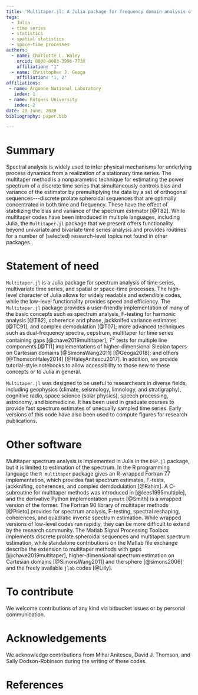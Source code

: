 ```yaml
---
title: 'Multitaper.jl: A Julia package for frequency domain analysis of time series'
tags:
  - Julia
  - time series
  - statistics
  - spatial statistics
  - space-time processes
authors:
  - name: Charlotte L. Haley
    orcid: 0000-0003-3996-773X
    affiliation: "1" 
  - name: Christopher J. Geoga
    affiliation: "1, 2"
affiliations:
 - name: Argonne National Laboratory
   index: 1
 - name: Rutgers University
   index: 2
date: 29 June, 2020
bibliography: paper.bib

---
```


# Summary

Spectral analysis is widely used to infer physical mechanisms for underlying
process dynamics from a realization of a stationary time series. The multitaper
method is a nonparametric technique for estimating the power spectrum of a discrete
time series that simultaneously controls bias and variance of the estimator by
premultiplying the data by a set of orthogonal sequences---discrete prolate
spheroidal sequences that are optimally concentrated in both time and frequency.
These have the effect of stabilizing the bias and variance of the spectrum estimator
[@T82]. While multitaper codes have been introduced in multiple languages, including
Julia, the `Multitaper.jl` package that we present offers functionality beyond
univariate and bivariate time series analysis and provides routines for a number of
(selected) research-level topics not found in other packages.

# Statement of need

`Multitaper.jl` is a Julia package for spectrum analysis of time series, multivariate
time series, and spatial or space-time processes. The high-level character of Julia
allows for widely readable and extendible codes, while the low-level functionality
provides speed and efficiency. The `Multitaper.jl` package provides a user-friendly
implementation of many of the basic concepts such as spectrum analysis, F-testing for
harmonic analysis [@T82], coherence and phase, jackknifed variance estimates [@TC91],
and complex demodulation [@T07]; more advanced techniques such as dual-frequency
spectra, cepstrum, multitaper for time series containing gaps [@chave2019multitaper],
$T^2$ tests for multiple line components [@T11] implementations of higher-dimensional
Slepian tapers on Cartesian domains [@SimonsWang2011] [@Geoga2018]; and others
[@ThomsonHaley2014] [@HaleyAnitescu2017]. In addition, we provide tutorial-style
notebooks to allow accessibility to those new to these concepts or to Julia in
general.

`Multitaper.jl` was designed to be useful to researchears in diverse fields,
including geophysics (climate, seismology, limnology, and stratigraphy), cognitive
radio, space science (solar physics), speech processing, astronomy, and biomedicine.
It has been used in graduate courses to provide fast spectrum estimates of unequally
sampled time series. Early versions of this code have also been used to compute
figures for research publications.

# Other software

Multitaper spectrum analysis is implemented in Julia in the `DSP.jl` package, but
it is limited to estimation of the spectrum. In the R programming language the `R
multitaper` package gives an R-wrapped Fortran 77 implementation, which provides
fast spectrum estimates, F-tests, jackknifing, coherences, and complex demdodulation
[@Rahim]. A C-subroutine for multitaper methods was introduced in
[@lees1995multiple], and the derivative Python implementation `pymutt` [@Smith] is
a wrapped version of the former.  The Fortran 90 library of multitaper methods
[@Prieto] provides for spectrum analysis, F-testing, spectral reshaping, coherences,
and quadratic inverse spectrum estimation. While wrapped versions of low-level codes
run rapidly, they can be more difficult to extend by the research community. The
Matlab Signal Processing Toolbox implements discrete prolate spheroidal sequences and
multitaper spectrum estimation, while standalone contributions on the Matlab file exchange
describe the extension to multitaper methods with gaps [@chave2019multitaper],
higher-dimensional spectrum estimation on Cartesian domains [@SimonsWang2011] and the
sphere [@simons2006] and the freely available `jlab` codes [@Lilly].

# To contribute

We welcome contributions of any kind via bitbucket issues or by personal
communication. 

# Acknowledgements
We acknowledge contributions from Mihai Anitescu, David J. Thomson, and
Sally Dodson-Robinson during the writing of these codes.

# References
